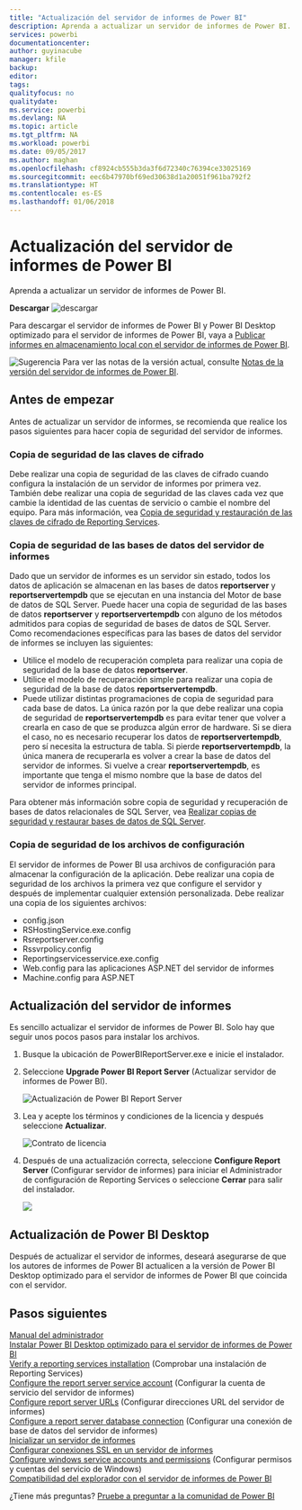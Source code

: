 ```yaml
---
title: "Actualización del servidor de informes de Power BI"
description: Aprenda a actualizar un servidor de informes de Power BI.
services: powerbi
documentationcenter: 
author: guyinacube
manager: kfile
backup: 
editor: 
tags: 
qualityfocus: no
qualitydate: 
ms.service: powerbi
ms.devlang: NA
ms.topic: article
ms.tgt_pltfrm: NA
ms.workload: powerbi
ms.date: 09/05/2017
ms.author: maghan
ms.openlocfilehash: cf8924cb555b3da3f6d72340c76394ce33025169
ms.sourcegitcommit: eec6b47970bf69ed30638d1a20051f961ba792f2
ms.translationtype: HT
ms.contentlocale: es-ES
ms.lasthandoff: 01/06/2018
---
```

# <a name="upgrade-power-bi-report-server"></a>Actualización del servidor de informes de Power BI
Aprenda a actualizar un servidor de informes de Power BI.

 **Descargar** ![descargar](media/upgrade/download.png "descargar")

Para descargar el servidor de informes de Power BI y Power BI Desktop optimizado para el servidor de informes de Power BI, vaya a [Publicar informes en almacenamiento local con el servidor de informes de Power BI](https://powerbi.microsoft.com/report-server/).

![Sugerencia](media/upgrade/fyi-tip.png "tip") Para ver las notas de la versión actual, consulte [Notas de la versión del servidor de informes de Power BI](release-notes.md).

## <a name="before-you-begin"></a>Antes de empezar
Antes de actualizar un servidor de informes, se recomienda que realice los pasos siguientes para hacer copia de seguridad del servidor de informes.

### <a name="backing-up-the-encryption-keys"></a>Copia de seguridad de las claves de cifrado
Debe realizar una copia de seguridad de las claves de cifrado cuando configura la instalación de un servidor de informes por primera vez. También debe realizar una copia de seguridad de las claves cada vez que cambie la identidad de las cuentas de servicio o cambie el nombre del equipo. Para más información, vea [Copia de seguridad y restauración de las claves de cifrado de Reporting Services](https://docs.microsoft.com/sql/reporting-services/install-windows/ssrs-encryption-keys-back-up-and-restore-encryption-keys).

### <a name="backing-up-the-report-server-databases"></a>Copia de seguridad de las bases de datos del servidor de informes
Dado que un servidor de informes es un servidor sin estado, todos los datos de aplicación se almacenan en las bases de datos **reportserver** y **reportservertempdb** que se ejecutan en una instancia del Motor de base de datos de SQL Server. Puede hacer una copia de seguridad de las bases de datos **reportserver** y **reportservertempdb** con alguno de los métodos admitidos para copias de seguridad de bases de datos de SQL Server. Como recomendaciones específicas para las bases de datos del servidor de informes se incluyen las siguientes:

* Utilice el modelo de recuperación completa para realizar una copia de seguridad de la base de datos **reportserver**.
* Utilice el modelo de recuperación simple para realizar una copia de seguridad de la base de datos **reportservertempdb**.
* Puede utilizar distintas programaciones de copia de seguridad para cada base de datos. La única razón por la que debe realizar una copia de seguridad de **reportservertempdb** es para evitar tener que volver a crearla en caso de que se produzca algún error de hardware. Si se diera el caso, no es necesario recuperar los datos de **reportservertempdb**, pero sí necesita la estructura de tabla. Si pierde **reportservertempdb**, la única manera de recuperarla es volver a crear la base de datos del servidor de informes. Si vuelve a crear **reportservertempdb**, es importante que tenga el mismo nombre que la base de datos del servidor de informes principal.

Para obtener más información sobre copia de seguridad y recuperación de bases de datos relacionales de SQL Server, vea [Realizar copias de seguridad y restaurar bases de datos de SQL Server](https://docs.microsoft.com/sql/relational-databases/backup-restore/back-up-and-restore-of-sql-server-databases).

### <a name="backing-up-the-configuration-files"></a>Copia de seguridad de los archivos de configuración
El servidor de informes de Power BI usa archivos de configuración para almacenar la configuración de la aplicación. Debe realizar una copia de seguridad de los archivos la primera vez que configure el servidor y después de implementar cualquier extensión personalizada. Debe realizar una copia de los siguientes archivos:

* config.json
* RSHostingService.exe.config
* Rsreportserver.config
* Rssvrpolicy.config
* Reportingservicesservice.exe.config
* Web.config para las aplicaciones ASP.NET del servidor de informes
* Machine.config para ASP.NET

## <a name="upgrade-the-report-server"></a>Actualización del servidor de informes
Es sencillo actualizar el servidor de informes de Power BI. Solo hay que seguir unos pocos pasos para instalar los archivos.

1. Busque la ubicación de PowerBIReportServer.exe e inicie el instalador.
2. Seleccione **Upgrade Power BI Report Server** (Actualizar servidor de informes de Power BI).
   
    ![](media/upgrade/reportserver-upgrade1.png "Actualización de Power BI Report Server")
3. Lea y acepte los términos y condiciones de la licencia y después seleccione **Actualizar**.
   
    ![](media/upgrade/reportserver-upgrade-eula.png "Contrato de licencia")
4. Después de una actualización correcta, seleccione **Configure Report Server** (Configurar servidor de informes) para iniciar el Administrador de configuración de Reporting Services o seleccione **Cerrar** para salir del instalador.
   
    ![](media/upgrade/reportserver-upgrade-configure.png)

## <a name="upgrade-power-bi-desktop"></a>Actualización de Power BI Desktop
Después de actualizar el servidor de informes, deseará asegurarse de que los autores de informes de Power BI actualicen a la versión de Power BI Desktop optimizado para el servidor de informes de Power BI que coincida con el servidor.

## <a name="next-steps"></a>Pasos siguientes
[Manual del administrador](admin-handbook-overview.md)  
[Instalar Power BI Desktop optimizado para el servidor de informes de Power BI](install-powerbi-desktop.md)  
[Verify a reporting services installation](https://docs.microsoft.com/sql/reporting-services/install-windows/verify-a-reporting-services-installation) (Comprobar una instalación de Reporting Services)  
[Configure the report server service account](https://docs.microsoft.com/sql/reporting-services/install-windows/configure-the-report-server-service-account-ssrs-configuration-manager) (Configurar la cuenta de servicio del servidor de informes)  
[Configure report server URLs](https://docs.microsoft.com/sql/reporting-services/install-windows/configure-report-server-urls-ssrs-configuration-manager) (Configurar direcciones URL del servidor de informes)  
[Configure a report server database connection](https://docs.microsoft.com/sql/reporting-services/install-windows/configure-a-report-server-database-connection-ssrs-configuration-manager) (Configurar una conexión de base de datos del servidor de informes)  
[Inicializar un servidor de informes](https://docs.microsoft.com/sql/reporting-services/install-windows/ssrs-encryption-keys-initialize-a-report-server)  
[Configurar conexiones SSL en un servidor de informes](https://docs.microsoft.com/sql/reporting-services/security/configure-ssl-connections-on-a-native-mode-report-server)  
[Configure windows service accounts and permissions](https://docs.microsoft.com/sql/database-engine/configure-windows/configure-windows-service-accounts-and-permissions) (Configurar permisos y cuentas del servicio de Windows)  
[Compatibilidad del explorador con el servidor de informes de Power BI](browser-support.md)

¿Tiene más preguntas? [Pruebe a preguntar a la comunidad de Power BI](https://community.powerbi.com/)


